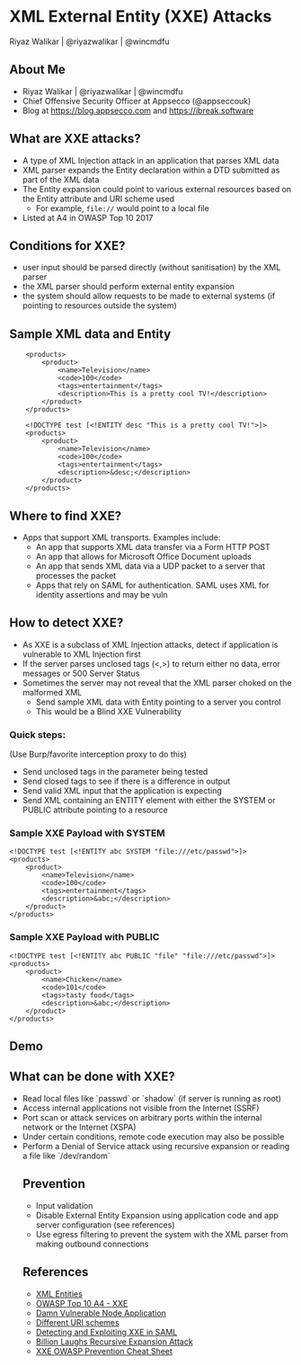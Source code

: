 # XML External Entity (XXE) Attacks

Riyaz Walikar | @riyazwalikar | @wincmdfu



## About Me

- Riyaz Walikar | @riyazwalikar | @wincmdfu
- Chief Offensive Security Officer at Appsecco (@appseccouk)
- Blog at https://blog.appsecco.com and https://ibreak.software




## What are XXE attacks?

- A type of XML Injection attack in an application that parses XML data
- XML parser expands the Entity declaration within a DTD submitted as part of the XML data
- The Entity expansion could point to various external resources based on the Entity attribute and URI scheme used
    - For example, `file://` would point to a local file
- Listed at A4 in OWASP Top 10 2017



## Conditions for XXE?

- user input should be parsed directly (without sanitisation) by the XML parser
- the XML parser should perform external entity expansion
- the system should allow requests to be made to external systems (if pointing to resources outside the system)



## Sample XML data and Entity

```
    <products>
        <product>
            <name>Television</name>
            <code>100</code>
            <tags>entertainment</tags>
            <description>This is a pretty cool TV!</description>
        </product>
    </products>
```

```
    <!DOCTYPE test [<!ENTITY desc "This is a pretty cool TV!">]>
    <products>
        <product>
            <name>Television</name>
            <code>100</code>
            <tags>entertainment</tags>
            <description>&desc;</description>
        </product>
    </products>
```



## Where to find XXE?

- Apps that support XML transports. Examples include:
    - An app that supports XML data transfer via a Form HTTP POST
    - An app that allows for Microsoft Office Document uploads
    - An app that sends XML data via a UDP packet to a server that processes the packet
    - Apps that rely on SAML for authentication. SAML uses XML for identity assertions and may be vuln



## How to detect XXE?

- As XXE is a subclass of XML Injection attacks, detect if application is vulnerable to XML Injection first
- If the server parses unclosed tags (<,>) to return either no data, error messages or 500 Server Status
- Sometimes the server may not reveal that the XML parser choked on the malformed XML
    - Send sample XML data with Entity pointing to a server you control
    - This would be a Blind XXE Vulnerability


### Quick steps:
(Use Burp/favorite interception proxy to do this)
- Send unclosed tags in the parameter being tested
- Send closed tags to see if there is a difference in output
- Send valid XML input that the application is expecting
- Send XML containing an ENTITY element with either the SYSTEM or PUBLIC attribute pointing to a resource


### Sample XXE Payload with SYSTEM

    <!DOCTYPE test [<!ENTITY abc SYSTEM "file:///etc/passwd">]>
    <products>
        <product>
            <name>Television</name>
            <code>100</code>
            <tags>entertainment</tags>
            <description>&abc;</description>
        </product>
    </products>


### Sample XXE Payload with PUBLIC

    <!DOCTYPE test [<!ENTITY abc PUBLIC "file" "file:///etc/passwd">]>
    <products>
        <product>
            <name>Chicken</name>
            <code>101</code>
            <tags>tasty food</tags>
            <description>&abc;</description>
        </product>
    </products>



## Demo



## What can be done with XXE?

<ul align="left">
<li class="fragment">
Read local files like `passwd` or `shadow` (if server is running as root)
</li>
<li class="fragment">
Access internal applications not visible from the Internet (SSRF)
</li>
<li class="fragment">
Port scan or attack services on arbitrary ports within the internal network or the Internet (XSPA)
</li>
<li class="fragment">
Under certain conditions, remote code execution may also be possible
</li>
<li class="fragment">
Perform a Denial of Service attack using recursive expansion or reading a file like `/dev/random`
</li>



## Prevention

- Input validation
- Disable External Entity Expansion using application code and app server configuration (see references)
- Use egress filtering to prevent the system with the XML parser from making outbound connections



## References

- [XML Entities][1]
- [OWASP Top 10 A4 - XXE][2]
- [Damn Vulnerable Node Application][3]
- [Different URI schemes][4]
- [Detecting and Exploiting XXE in SAML][5]
- [Billion Laughs Recursive Expansion Attack][6]
- [XXE OWASP Prevention Cheat Sheet][7]

[1]: https://www.w3resource.com/xml/entities.php
[2]: https://www.owasp.org/index.php/Top_10-2017_A4-XML_External_Entities_(XXE)
[3]: https://github.com/appsecco/dvna
[4]: https://www.iana.org/assignments/uri-schemes/uri-schemes.xhtml
[5]: https://web-in-security.blogspot.com/2014/11/detecting-and-exploiting-xxe-in-saml.html
[6]: https://en.wikipedia.org/wiki/Billion_laughs
[7]: https://www.owasp.org/index.php/XML_External_Entity_(XXE)_Prevention_Cheat_Sheet
